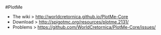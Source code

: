 #PlotMe
* The wiki > http://worldcretornica.github.io/PlotMe-Core
* Download > http://spigotmc.org/resources/plotme.2131/
* Problems > https://github.com/WorldCretornica/PlotMe-Core/issues/
